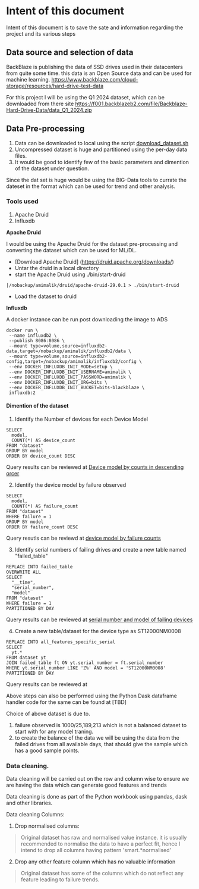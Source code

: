 # Intent of this document
Intent of this document is to save the sate and information regarding the project and its various steps

## Data source and selection of data
BackBlaze is publishing the data of SSD drives used in their datacenters from quite some time. this data is an Open Source data and can be used for machine learning.
https://www.backblaze.com/cloud-storage/resources/hard-drive-test-data

For this project I will be using the Q1 2024 dataset, which can be downloaded from there site
https://f001.backblazeb2.com/file/Backblaze-Hard-Drive-Data/data_Q1_2024.zip

## Data Pre-processing
1. Data can be downloaded to local using the script [download_dataset.sh](download_dataset.sh)
2. Uncompressed dataset is huge and partitioned using the per-day data files.
3. It would be good to identify few of the basic parameters and dimention of the dataset under question.

Since the dat set is huge would be using the BIG-Data tools to currate the dateset in the format which can be used for trend and other analysis.


### Tools used 
1. Apache Druid
2. Influxdb

**Apache Druid**

I would be using the Apache Druid for the dataset pre-processing and converting the dataset which can be used for ML/DL.

- [Download Apache Druid] (https://druid.apache.org/downloads/)
- Untar the druid in a local directory
- start the Apache Druid using ./bin/start-druid 

```
|/nobackup/amimalik/druid/apache-druid-29.0.1 > ./bin/start-druid
```
- Load the dataset to druid


**Influxdb**

A docker instance can be run post downloading the image to ADS

```
docker run \
 --name influxdb2 \
 --publish 8086:8086 \
 --mount type=volume,source=influxdb2-data,target=/nobackup/amimalik/influxdb2/data \
 --mount type=volume,source=influxdb2-config,target=/nobackup/amimalik/influxdb2/config \
 --env DOCKER_INFLUXDB_INIT_MODE=setup \
 --env DOCKER_INFLUXDB_INIT_USERNAME=amimalik \
 --env DOCKER_INFLUXDB_INIT_PASSWORD=amimalik \
 --env DOCKER_INFLUXDB_INIT_ORG=bits \
 --env DOCKER_INFLUXDB_INIT_BUCKET=bits-blackblaze \
 influxdb:2
 ```

#### Dimention of the dataset
1. Identify the Number of devices for each Device Model
```
SELECT
  model,
  COUNT(*) AS device_count
FROM "dataset"
GROUP BY model
ORDER BY device_count DESC
```
Query results can be reviewed at [Device model by counts in descending orcer](dataset/dimentions/device_model_by_failure_counts.csv)

2. Identify the device model by failure observed
```
SELECT
  model,
  COUNT(*) AS failure_count
FROM "dataset"
WHERE failure = 1
GROUP BY model
ORDER BY failure_count DESC
```
Query resutls can be reviewd at [device model by failure counts](dataset/dimentions/device_model_by_failure_counts.csv)

3. Identify serial numbers of failing drives and create a new table named "failed_table"
```
REPLACE INTO failed_table 
OVERWRITE ALL
SELECT
  "__time",
  "serial_number",
  "model"
FROM "dataset"
WHERE failure = 1
PARTITIONED BY DAY
```
Query results can be reviewed at [serial number and model of failing devices](dataset/dimentions/serial-num_of_failing_device_model.csv)

4. Create a new table/dataset for the device type as ST12000NM0008
```
REPLACE INTO all_features_specific_serial
SELECT 
  yt.*
FROM dataset yt
JOIN failed_table ft ON yt.serial_number = ft.serial_number
WHERE yt.serial_number LIKE 'Z%' AND model = 'ST12000NM0008'
PARTITIONED BY DAY
```
Query results can be reviewed at 


Above steps can also be performed using the Python Dask dataframe handler code for the same can be found at [TBD]

Choice of above dataset is due to.

1. failure observed is 1000/25,189,213 which is not a balanced dataset to start with for any model traning.
2. to create the balance of the data we will be using the data from the failed drives from all available days, that should give the sample which has a good sample points.

### Data cleaning.
Data cleaning will be carried out on the row and column wise to ensure we are having the data which can generate good features and trends

Data cleaning is done as part of the Python workbook using pandas, dask and other libraries.

Data cleaning Columns:
1. Drop normalised columns:

> Original dataset has raw and normalised value instance. it is usually recommended to normalise the data to have a perfect fit, hence I intend to drop all columns having pattern 'smart.*normalised'

2. Drop any other feature column which has no valuable information

> Original dataset has some of the columns which do not reflect any feature leading to failure trends. 